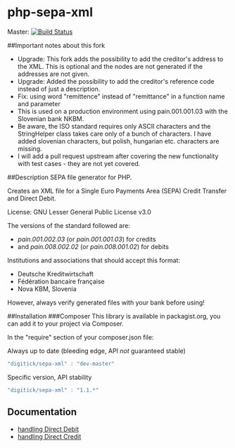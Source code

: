php-sepa-xml
============

Master: [![Build Status](https://api.travis-ci.org/MartinStefani/php-sepa-xml.png?branch=master)](http://travis-ci.org/MartinStefani/php-sepa-xml)

##Important notes about this fork
* Upgrade: This fork adds the possibility to add the creditor's address to the XML. This is optional and the nodes are not
generated if the addresses are not given.
* Upgrade: Added the possibility to add the creditor's reference code instead of just a description.
* Fix: using word "remittence" instead of "remittance" in a function name and parameter
* This is used on a production environment using pain.001.001.03 with the Slovenian bank NKBM.
* Be aware, the ISO standard requires only ASCII characters and the StringHelper class takes care only of a bunch of characters.
I have added slovenian characters, but polish, hungarian etc. characters are missing.
* I will add a pull request upstream after covering the new functionality with test cases - they are not yet covered.

##Description
SEPA file generator for PHP.

Creates an XML file for a Single Euro Payments Area (SEPA) Credit Transfer and Direct Debit.

License: GNU Lesser General Public License v3.0


The versions of the standard followed are:
* _pain.001.002.03_ (or _pain.001.001.03_) for credits
* and _pain.008.002.02_ (or _pain.008.001.02_) for debits

Institutions and associations that should accept this format:
* Deutsche Kreditwirtschaft
* Fédération bancaire française
* Nova KBM, Slovenia

However, always verify generated files with your bank before using!


##Installation
###Composer
This library is available in packagist.org, you can add it to your project
via Composer.

In the "require" section of your composer.json file:

Always up to date (bleeding edge, API *not* guaranteed stable)
```javascript
"digitick/sepa-xml" : "dev-master"
```

Specific version, API stability
```javascript
"digitick/sepa-xml" : "1.1.*"
```

## Documentation

* [handling Direct Debit](doc/direct_debit.md)
* [handling Direct Credit](doc/direct_credit.md)
